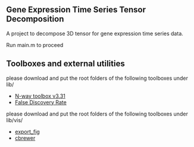 Gene Expression Time Series Tensor Decomposition
------------------------------------------------
A project to decompose 3D tensor for gene expression time series data.

Run main.m to proceed

Toolboxes and external utilities
--------------------------------
please download and put the root folders of the following toolboxes under lib/

* [N-way toolbox v3.31](http://www.models.life.ku.dk/nwaytoolbox)
* [False Discovery Rate](http://www.mathworks.com/matlabcentral/fileexchange/27418-benjamini-hochbergyekutieli-procedure-for-controlling-false-discovery-rate)

please download and put the root folders of the following toolboxes under lib/vis/

* [export_fig](http://www.mathworks.com/matlabcentral/fileexchange/23629-exportfig)
* [cbrewer](http://www.mathworks.com/matlabcentral/fileexchange/34087-cbrewer-colorbrewer-schemes-for-matlab)

